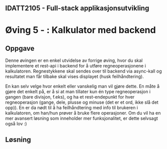 ## IDATT2105 - Full-stack applikasjonsutvikling
# Øving 5 - : Kalkulator med backend


## Oppgave

Denne øvingen er en enkel utvidelse av forrige øving, hvor du skal implementere et rest-api i backend for å utføre regneoperasjonene i kalkulatoren. Regnestykkene skal sendes over til backend via async-kall og resultatet man får tilbake skal vises displayet (husk feilhåndtering).

En kan selv velge hvor enkelt eller vanskelig man vil gjøre dette. En måte å gjøre det enkelt på, er å si at man tillater kun én type regneoperasjon i gangen (bare divisjon, f.eks), og ha et rest-endepunkt for hver regneoperasjon (gange, dele, plusse og minuse (det er et ord, ikke slå det opp)). En er da nødt til å ha feilhåndtering med info til brukeren i kalkulatoren, om han/hun prøver å bruke flere operasjoner. Om du vil ha en mer avansert løsning som inneholder mer funksjonalitet, er dette selvsagt også lov :)

## Løsning

